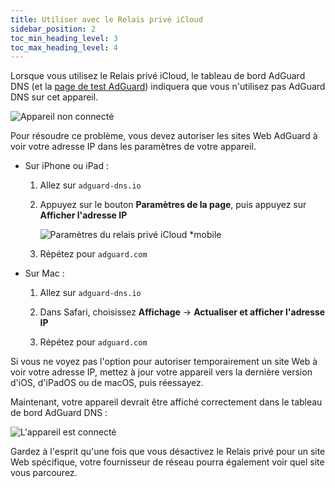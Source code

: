 ```yaml
---
title: Utiliser avec le Relais privé iCloud
sidebar_position: 2
toc_min_heading_level: 3
toc_max_heading_level: 4
---
```


Lorsque vous utilisez le Relais privé iCloud, le tableau de bord AdGuard DNS (et la [page de test AdGuard](https://adguard.com/test.html)) indiquera que vous n'utilisez pas AdGuard DNS sur cet appareil.

![Appareil non connecté](https://cdn.adtidy.org/content/kb/dns/private/solving_problems/icloud_private_relay/device-not-connected.jpeg)

Pour résoudre ce problème, vous devez autoriser les sites Web AdGuard à voir votre adresse IP dans les paramètres de votre appareil.

- Sur iPhone ou iPad :

    1. Allez sur `adguard-dns.io`

    1. Appuyez sur le bouton **Paramètres de la page**, puis appuyez sur **Afficher l'adresse IP**

        ![Paramètres du relais privé iCloud *mobile](https://cdn.adtidy.org/content/kb/dns/private/solving_problems/icloud_private_relay/icloudpr.jpg)

    1. Répétez pour `adguard.com`

- Sur Mac :

    1. Allez sur `adguard-dns.io`

    1. Dans Safari, choisissez **Affichage** → **Actualiser et afficher l'adresse IP**

    1. Répétez pour `adguard.com`

Si vous ne voyez pas l'option pour autoriser temporairement un site Web à voir votre adresse IP, mettez à jour votre appareil vers la dernière version d'iOS, d'iPadOS ou de macOS, puis réessayez.

Maintenant, votre appareil devrait être affiché correctement dans le tableau de bord AdGuard DNS :

![L'appareil est connecté](https://cdn.adtidy.org/content/kb/dns/private/solving_problems/icloud_private_relay/device-connected.jpeg)

Gardez à l'esprit qu'une fois que vous désactivez le Relais privé pour un site Web spécifique, votre fournisseur de réseau pourra également voir quel site vous parcourez.
